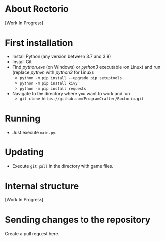 # About Roctorio

[Work In Progress]

# First installation

* Install Python (any version between 3.7 and 3.9)
* Install Git
* Find *python.exe* (on Windows) or *python3* executable (on Linux) and run (replace *python* with *python3* for Linux):
  * `python -m pip install --upgrade pip setuptools`
  * `python -m pip install kivy`
  * `python -m pip install requests`
* Navigate to the directory where you want to work and run
  * `git clone https://github.com/ProgramCrafter/Roctorio.git`

# Running
* Just execute `main.py`.

# Updating
* Execute `git pull` in the directory with game files.

# Internal structure

[Work In Progress]

# Sending changes to the repository
Сreate a pull request here.

